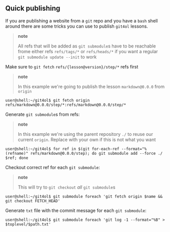 ## Quick publishing

If you are publishing a website from a `git` repo and you have a `bash` shell around there are some tricks you can use to publish `git4ol` lessons.

> **note**
>
> All refs that will be added as `git submodule`s have to be reachable frome either refs `refs/tags/*` or `refs/heads/*` if you want a regular `git submodule update --init` to work

Make sure to `git fetch` `refs/{lesson@version}/step/*` refs first

> **note**
>
> In this example we're going to publish the lesson `markdown@0.0.0` from `origin`

```shell
user@shell:~/git4ol$ git fetch origin refs/markdown@0.0.0/step/*:refs/markdown@0.0.0/step/*
```

Generate `git submodule`s from refs:

> **note**
>
> In this example we're using the parent repository `./` to reuse our current `origin`. Replace with your own if this is not what you want

```shell
user@shell:~/git4ol$ for ref in $(git for-each-ref --format="%(refname)" refs/markdown@0.0.0/step); do git submodule add --force ./ $ref; done
```

Checkout correct ref for each `git submodule`:

> **note**
>
> This will try to `git checkout` *all* `git submodule`s

```shell
user@shell:~/git4ol$ git submodule foreach 'git fetch origin $name && git checkout FETCH_HEAD'
```

Generate `txt` file with the commit message for each `git submodule`:

```shell
user@shell:~/git4ol$ git submodule foreach 'git log -1 --format="%B" > $toplevel/$path.txt'
```
